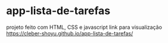 # app-lista-de-tarefas
 
 projeto feito com HTML, CSS e javascript 
 link para visualização https://cleber-shoyu.github.io/app-lista-de-tarefas/
 
